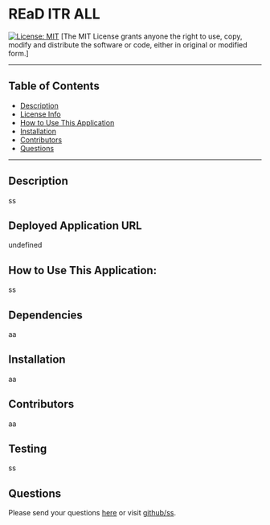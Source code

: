 # REaD ITR ALL 
 [![License: MIT](https://img.shields.io/badge/License-MIT-yellow.svg)](https://opensource.org/licenses/MIT)
 [The MIT License grants anyone the right to use, copy, modify and distribute the software or code, either in original or modified form.]


  -------------------------
  ## Table of Contents
  * [Description](#description)
  * [License Info](#license)
  * [How to Use This Application](#usage)
  * [Installation](#installation)
  * [Contributors](#contributors)
  * [Questions](#questions)
  -------------------------
  ## Description
  ss
  ## Deployed Application URL
  undefined
  ## How to Use This Application:
  ss
  ## Dependencies 
  aa
  ## Installation
  aa
  ## Contributors
  aa
  ## Testing
  ss
  ## Questions
  Please send your questions [here](mailto:ss?subject=[GitHub]) or visit [github/ss](https://github.com/ss).
  